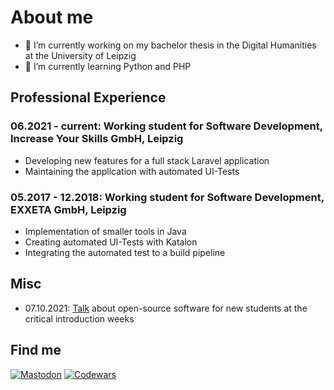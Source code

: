 # About me
- 🔭 I’m currently working on my bachelor thesis in the Digital Humanities at the University of Leipzig
- 🌱 I’m currently learning Python and PHP

## Professional Experience
### 06.2021 - current: Working student for Software Development, Increase Your Skills GmbH, Leipzig
* Developing new features for a full stack Laravel application
* Maintaining the application with automated UI-Tests

### 05.2017 - 12.2018: Working student for Software Development, EXXETA GmbH, Leipzig
* Implementation of smaller tools in Java
* Creating automated UI-Tests with Katalon
* Integrating the automated test to a build pipeline

## Misc
* 07.10.2021: [Talk](https://ag-link.xyz/event/2021/10/07/Open-Source-fuers-Studium.html) about open-source software for new students at the critical  introduction weeks 

## Find me
[![Mastodon](https://img.shields.io/mastodon/follow/000000980?domain=https%3A%2F%2Flediver.se&style=social)](https://lediver.se/@faulpelzhaendler)
[![Codewars](https://www.codewars.com/users/kl%C3%B6ncvdf/badges/micro)](https://www.codewars.com/users/klöncvdf)
